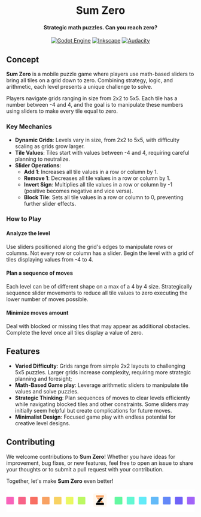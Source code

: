 <div align="center">

# Sum Zero
#### Strategic math puzzles. Can you reach zero?

[![Godot Engine](https://img.shields.io/badge/Godot-%23FFFFFF.svg?style=for-the-badge&logo=godot-engine)](https://godotengine.org/)
[![Inkscape](https://img.shields.io/badge/Inkscape-000000?style=for-the-badge&logo=Inkscape&logoColor=white)](https://inkscape.org/)
[![Audacity](https://img.shields.io/badge/Audacity-0000CC?style=for-the-badge&logo=audacity&logoColor=white)](https://www.audacityteam.org/)

</div>

## Concept
**Sum Zero** is a mobile puzzle game where players use math-based sliders to bring all tiles on a grid down to zero. Combining strategy, logic, and arithmetic, each level presents a unique challenge to solve.

Players navigate grids ranging in size from 2x2 to 5x5. Each tile has a number between -4 and 4, and the goal is to manipulate these numbers using sliders to make every tile equal to zero.

### Key Mechanics
- **Dynamic Grids**: Levels vary in size, from 2x2 to 5x5, with difficulty scaling as grids grow larger.
- **Tile Values**: Tiles start with values between -4 and 4, requiring careful planning to neutralize.
- **Slider Operations**:
  - **Add 1**: Increases all tile values in a row or column by 1.
  - **Remove 1**: Decreases all tile values in a row or column by 1.
  - **Invert Sign**: Multiplies all tile values in a row or column by -1 (positive becomes negative and vice versa).
  - **Block Tile**: Sets all tile values in a row or column to 0, preventing further slider effects.

### How to Play

#### Analyze the level
Use sliders positioned along the grid's edges to manipulate rows or columns. Not every row or column has a slider. Begin the level with a grid of tiles displaying values from -4 to 4. 

#### Plan a sequence of moves
Each level can be of different shape on a max of a 4 by 4 size. Strategically sequence slider movements to reduce all tile values to zero executing the lower number of moves possible. 

#### Minimize moves amount
Deal with blocked or missing tiles that may appear as additional obstacles. Complete the level once all tiles display a value of zero.

## Features
- **Varied Difficulty**: Grids range from simple 2x2 layouts to challenging 5x5 puzzles. Larger grids increase complexity, requiring more strategic planning and foresight;
- **Math-Based Game play**: Leverage arithmetic sliders to manipulate tile values and solve puzzles.
- **Strategic Thinking**: Plan sequences of moves to clear levels efficiently while navigating blocked tiles and other constraints. Some sliders may initially seem helpful but create complications for future moves.
- **Minimalist Design**: Focused game play with endless potential for creative level designs.

## Contributing
We welcome contributions to **Sum Zero**! Whether you have ideas for improvement, bug fixes, or new features, feel free to open an issue to share your thoughts or to submit a pull request with your contribution.

Together, let's make **Sum Zero** even better!

<div align="center">

![Banner](./assets/game/banner.png) 

</div>

